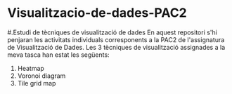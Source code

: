 # Visualitzacio-de-dades-PAC2

#.Estudi de tècniques de visualització de dades
En aquest repositori s'hi penjaran les activitats individuals corresponents a la PAC2 de l'assignatura de Visualització de Dades. Les 3 tècniques de visualització assignades a la meva tasca han estat les següents:
1.	Heatmap
2.	Voronoi diagram
3.	Tile grid map
